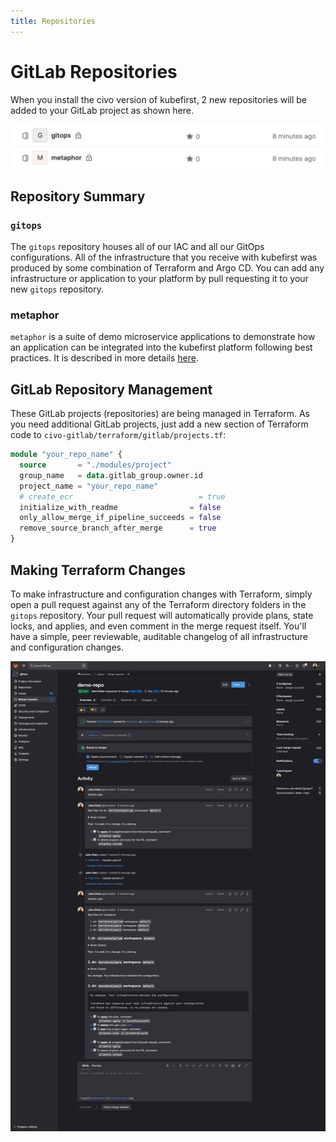 ```yaml
---
title: Repositories
---
```


# GitLab Repositories

When you install the civo version of kubefirst, 2 new repositories will be added to your GitLab project as shown here.

![GitLab repositories](../../../img/common/gitlab/repositories.png)

## Repository Summary

### `gitops`

The `gitops` repository houses all of our IAC and all our GitOps configurations. All of the infrastructure that you receive with kubefirst was produced by some combination of Terraform and Argo CD. You can add any infrastructure or application to your platform by pull requesting it to your new `gitops` repository.

### metaphor

`metaphor` is a suite of demo microservice applications to demonstrate how an application can be integrated into the kubefirst platform following best practices. It is described in more details [here](@site/docs/common/metaphor.mdx).

## GitLab Repository Management

These GitLab projects (repositories) are being managed in Terraform. As you need additional GitLab projects, just add a new section of Terraform code to `civo-gitlab/terraform/gitlab/projects.tf`:

```terraform
module "your_repo_name" {
  source       = "./modules/project"
  group_name   = data.gitlab_group.owner.id
  project_name = "your_repo_name"
  # create_ecr                            = true
  initialize_with_readme                = false
  only_allow_merge_if_pipeline_succeeds = false
  remove_source_branch_after_merge      = true
}
```

## Making Terraform Changes

To make infrastructure and configuration changes with Terraform, simply open a pull request against any of the Terraform directory folders in the `gitops` repository. Your pull request will automatically provide plans, state locks, and applies, and even comment in the merge request itself. You'll have a simple, peer reviewable, auditable changelog of all infrastructure and configuration changes.

![Atlantis GitLab](../../../img/common/gitlab/atlantis.png)
